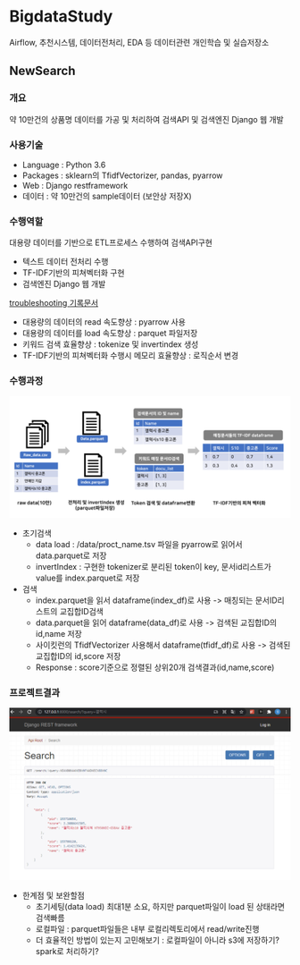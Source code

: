 # BigdataStudy
Airflow, 추천시스템, 데이터전처리, EDA 등 데이터관련 개인학습 및 실습저장소

## NewSearch 

### 개요

약 10만건의 상품명 데이터를 가공 및 처리하여 검색API 및 검색엔진 Django 웹 개발<br>

### 사용기술

- Language : Python 3.6  <br>
- Packages : sklearn의 TfidfVectorizer,  pandas, pyarrow
- Web : Django restframework  <br>
- 데이터 : 약 10만건의 sample데이터 (보안상 저장X)

### 수행역할

대용량 데이터를 기반으로 ETL프로세스 수행하여 검색API구현  

- 텍스트 데이터 전처리 수행
- TF-IDF기반의 피쳐벡터화 구현
- 검색엔진 Django 웹 개발

[troubleshooting 기록문서](./NewSearch/진행과정.md)

- 대용량의 데이터의 read 속도향상 :  pyarrow 사용
- 대용량의 데이터를 load 속도향상 : parquet 파일저장
- 키워드 검색 효율향상  : tokenize 및 invertindex 생성
- TF-IDF기반의 피쳐벡터화 수행시 메모리 효율향상  : 로직순서 변경

### 수행과정

![images](./NewSearch/Test/images/images.png)

- 초기검색
  - data load : /data/proct_name.tsv 파일을 pyarrow로 읽어서 data.parquet로 저장
  - invertIndex : 구현한 tokenizer로 분리된 token이 key, 문서id리스트가 value를 index.parquet로 저장
- 검색
  - index.parquet을 읽서 dataframe(index_df)로 사용 -> 매칭되는 문서ID리스트의 교집합ID검색
  - data.parquet을 읽어 dataframe(data_df)로 사용 -> 검색된 교집합ID의 id,name 저장
  - 사이킷런의 TfidfVectorizer 사용해서 dataframe(tfidf_df)로 사용 -> 검색된 교집합ID의 id,score 저장
  - Response : score기준으로 정렬된 상위20개 검색결과(id,name,score)

### 프로젝트결과

![result](./NewSearch/Test/images/test_result.png)

- 한계점 및 보완할점
  - 초기세팅(data load) 최대1분 소요, 하지만 parquet파일이 load 된 상태라면 검색빠름
  - 로컬파일 : parquet파일들은 내부 로컬리렉토리에서 read/write진행
  - 더 효율적인 방법이 있는지 고민해보기 : 로컬파일이 아니라 s3에 저장하기? spark로 처리하기?



